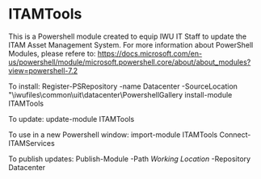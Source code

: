 # ITAMTools

This is a Powershell module created to equip IWU IT Staff to update the ITAM Asset Management System. For more information about PowerShell Modules, please refere to: https://docs.microsoft.com/en-us/powershell/module/microsoft.powershell.core/about/about_modules?view=powershell-7.2

To install:
Register-PSRepository -name Datacenter -SourceLocation "\\iwufiles\common\uit\datacenter\PowershellGallery
install-module ITAMTools

To update:
update-module ITAMTools

To use in a new Powershell window:
import-module ITAMTools
Connect-ITAMServices

To publish updates:
Publish-Module -Path *Working Location* -Repository Datacenter
